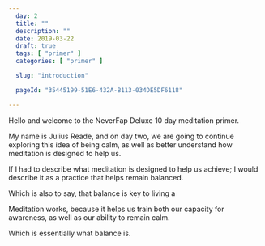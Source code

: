 ```yaml
---
  day: 2
  title: ""
  description: ""
  date: 2019-03-22
  draft: true
  tags: [ "primer" ]
  categories: [ "primer" ]

  slug: "introduction"

  pageId: "35445199-51E6-432A-B113-034DE5DF6118"

---
```


Hello and welcome to the NeverFap Deluxe 10 day meditation primer.

My name is Julius Reade, and on day two, we are going to continue exploring this idea of being calm, as well as better understand how meditation is designed to help us.

If I had to describe what meditation is designed to help us achieve; I would describe it as a practice that helps remain balanced.

Which is also to say, that balance is key to living a

Meditation works, because it helps us train both our capacity for awareness, as well as our ability to remain calm.

Which is essentially what balance is.
